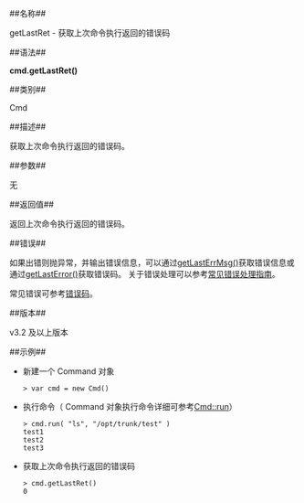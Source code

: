 ##名称##

getLastRet - 获取上次命令执行返回的错误码

##语法##

**cmd.getLastRet()**

##类别##

Cmd

##描述##

获取上次命令执行返回的错误码。

##参数##

无

##返回值##

返回上次命令执行返回的错误码。

##错误##

如果出错则抛异常，并输出错误信息，可以通过[getLastErrMsg()](manual/Manual/Sequoiadb_Command/Global/getLastErrMsg.md)获取错误信息或通过[getLastError()](manual/Manual/Sequoiadb_Command/Global/getLastError.md)获取错误码。
关于错误处理可以参考[常见错误处理指南](manual/FAQ/faq_sdb.md)。

常见错误可参考[错误码](manual/Manual/Sequoiadb_error_code.md)。

##版本##

v3.2 及以上版本

##示例##

* 新建一个 Command 对象

    ```lang-javascript
    > var cmd = new Cmd()
    ```

* 执行命令（ Command 对象执行命令详细可参考[Cmd::run](manual/Manual/Sequoiadb_Command/Cmd/run.md)）

    ```lang-javascript
    > cmd.run( "ls", "/opt/trunk/test" )
    test1
    test2
    test3
    ```

* 获取上次命令执行返回的错误码

    ```lang-javascript
    > cmd.getLastRet()
    0
    ```
